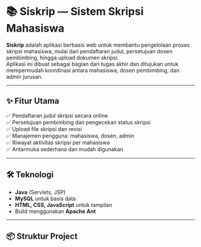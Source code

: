 # 📚 Siskrip — Sistem Skripsi Mahasiswa

**Siskrip** adalah aplikasi berbasis web untuk membantu pengelolaan proses skripsi mahasiswa, mulai dari pendaftaran judul, persetujuan dosen pembimbing, hingga upload dokumen skripsi.  
Aplikasi ini dibuat sebagai bagian dari tugas akhir dan ditujukan untuk mempermudah koordinasi antara mahasiswa, dosen pembimbing, dan admin jurusan.

---

## ✨ Fitur Utama

✅ Pendaftaran judul skripsi secara online  
✅ Persetujuan pembimbing dan pengecekan status skripsi  
✅ Upload file skripsi dan revisi  
✅ Manajemen pengguna: mahasiswa, dosen, admin  
✅ Riwayat aktivitas skripsi per mahasiswa  
✅ Antarmuka sederhana dan mudah digunakan

---

## 🛠️ Teknologi

- **Java** (Servlets, JSP)
- **MySQL** untuk basis data
- **HTML, CSS, JavaScript** untuk tampilan
- Build menggunakan **Apache Ant**

---

## 📦 Struktur Project

